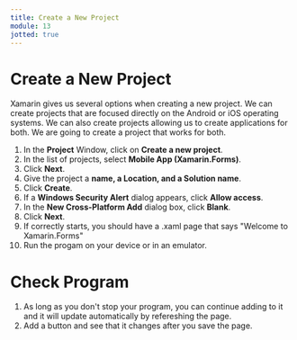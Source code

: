 ```yaml
---
title: Create a New Project
module: 13
jotted: true
---
```


# Create a New Project

Xamarin gives us several options when creating a new project. We can create projects that are focused directly on the Android or iOS operating systems.  We can also create projects allowing us to create applications for both.  We are going to create a project that works for both.

1. In the **Project** Window, click on **Create a new project**.
2. In the list of projects, select **Mobile App (Xamarin.Forms)**.
3. Click **Next**.
4. Give the project a **name, a Location, and a Solution name**.
5. Click **Create**.
6. If a **Windows Security Alert** dialog appears, click **Allow access**.
7. In the **New Cross-Platform Add** dialog box, click **Blank**.
8. Click **Next**.
9. If correctly starts, you should have a .xaml page that says "Welcome to Xamarin.Forms"
10. Run the progam on your device or in an emulator.

# Check Program

1. As long as you don't stop your program, you can continue adding to it and it will update automatically by refereshing the page.
2. Add a button and see that it changes after you save the page.